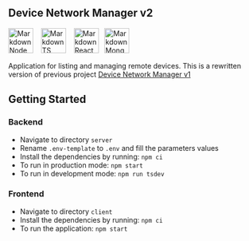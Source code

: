 ## Device Network Manager v2
<img src="https://nodejs.org/static/images/logos/nodejs-new-pantone-black.svg"
     alt="Markdown Node icon"
     height="50px"
/>&nbsp;&nbsp;&nbsp;
<img src="https://upload.wikimedia.org/wikipedia/commons/thumb/4/4c/Typescript_logo_2020.svg/1200px-Typescript_logo_2020.svg.png"
     alt="Markdown TS icon"
     height="50px"
/>&nbsp;&nbsp;&nbsp;
<img src="https://www.iconninja.com/files/332/243/605/react-js-react-logo-js-icon.png"
     alt="Markdown React icon"
     height="50px"
/>&nbsp;&nbsp;
<img src="https://g.foolcdn.com/art/companylogos/mark/MDB.png"
     alt="Markdown Mongo icon"
     height="50px"
/>


Application for listing and managing remote devices. This is a rewritten version of previous project [Device Network Manager v1](https://github.com/Jonny137/device_network_manager)

## Getting Started

### Backend

 - Navigate to directory `server`
 - Rename `.env-template` to `.env` and fill the parameters values
 - Install the dependencies by running: `npm ci`
 - To run in production mode: `npm start`
 - To run in development mode: `npm run tsdev`

### Frontend

 - Navigate to directory `client`
 - Install the dependencies by running: `npm ci`
 - To run the application: `npm start`

